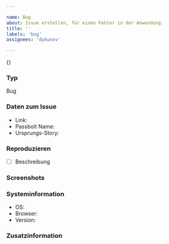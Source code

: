 ```yaml
---

name: Bug
about: Issue erstellen, für einen Fehler in der Anwendung.
title: ''
labels: 'bug'
assignees: 'dykunxv'

---
```


{}

### **Typ**
Bug

### **Daten zum Issue**
- Link: 
- Passbolt Name: 
- Ursprungs-Story: 


### **Reproduzieren**
- [ ] Beschreibung


### **Screenshots**


### **Systeminformation**
 - OS: 
 - Browser: 
 - Version: 

### **Zusatzinformation**
